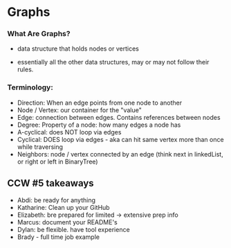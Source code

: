 # Graphs

### What Are Graphs?

- data structure that holds nodes or vertices

- essentially all the other data structures, may or may not follow their rules.  

### Terminology:
- Direction: When an edge points from one node to another
- Node / Vertex:  our container for the "value"
- Edge:  connection between edges.  Contains references between nodes
- Degree:  Property of a node:  how many edges a node has
- A-cyclical:  does NOT loop via edges
- Cyclical:  DOES loop via edges - aka can hit same vertex more than once  while traversing
- Neighbors:  node / vertex connected by an edge (think next in linkedList, or right or left in BinaryTree)


## CCW #5 takeaways

- Abdi: be ready for anything
- Katharine: Clean up your GitHub
- Elizabeth: bre prepared for limited -> extensive prep info
- Marcus: document your README's
- Dylan: be flexible.  have tool experience
- Brady - full time job example
